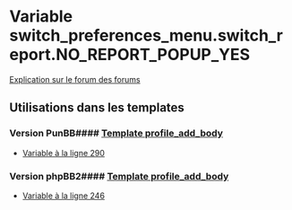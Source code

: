 # Variable switch_preferences_menu.switch_report.NO_REPORT_POPUP_YES
[Explication sur le forum des forums](http://forum.forumactif.com/t294113-listing-des-variables#switch_preferences_menu.switch_report.NO_REPORT_POPUP_YES)
## Utilisations dans les templates
### Version PunBB#### [Template profile_add_body](punbb/profile_add_body.md)
* [Variable à la ligne 290](../punbb/profile_add_body.tpl#L290)
### Version phpBB2#### [Template profile_add_body](subsilver/profile_add_body.md)
* [Variable à la ligne 246](../subsilver/profile_add_body.tpl#L246)